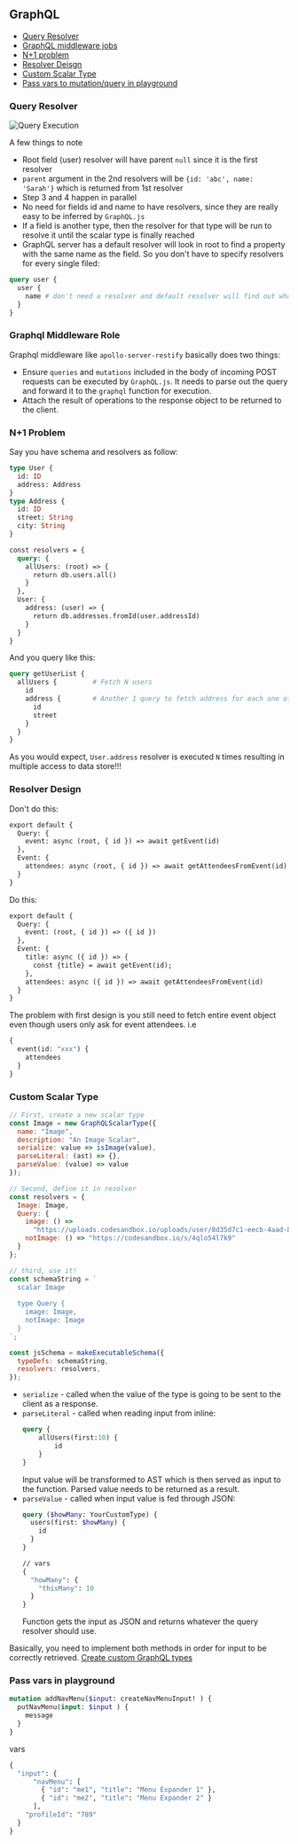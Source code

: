 ## GraphQL

* [Query Resolver](#query-resolver)
* [GraphQL middleware jobs](#graphql-middleware-role)
* [N+1 problem](#n+1-problem)
* [Resolver Deisgn](#resolver-design)
* [Custom Scalar Type](#custom-scalar-type)
* [Pass vars to mutation/query in playground](#pass-vars-in-playground)

### Query Resolver
![Query Execution](./links/query_execution.png)

A few things to note
* Root field (user) resolver will have parent `null` since it is the first resolver
* `parent` argument in the 2nd resolvers will be `{id: 'abc', name: 'Sarah'}` which is returned from 1st resolver
* Step 3 and 4 happen in parallel
* No need for fields id and name to have resolvers, since they are really easy to be inferred by `GraphQL.js`
* If a field is another type, then the resolver for that type will be run to resolve it until the scalar type is finally reached
* GraphQL server has a default resolver will look in root to find a property with the same name as the field. So you don't have to specify resolvers for every single filed:

```graphql
query user {
  user {
    name # don't need a resolver and default resolver will find out what needs to return by looking at root - which is user object containing name field
  }
}
```

### Graphql Middleware Role
Graphql middleware like `apollo-server-restify` basically does two things:
* Ensure `queries` and `mutations` included in the body of incoming POST requests can be executed by `GraphQL.js`.
It needs to parse out the query and forward it to the `graphql` function for execution.
* Attach the result of operations to the response object to be returned to the client.

### N+1 Problem
Say you have schema and resolvers as follow:

```graphql
type User {
  id: ID
  address: Address
}
type Address {
  id: ID
  street: String
  city: String
}
```

```graphql
const resolvers = {
  query: {
    allUsers: (root) => {
      return db.users.all()
    }
  },
  User: {
    address: (user) => {
      return db.addresses.fromId(user.addressId)
    }
  }
}
```

And you query like this:

```graphql
query getUserList {
  allUsers {         # Fetch N users
    id
    address {        # Another 1 query to fetch address for each one of N users
      id
      street
    }
  }
}
```

As you would expect, `User.address` resolver is executed `N` times resulting in multiple access to data store!!!

### Resolver Design
Don't do this:
```graphql
export default {
  Query: {
    event: async (root, { id }) => await getEvent(id)
  },
  Event: {
    attendees: async (root, { id }) => await getAttendeesFromEvent(id)
  }
}
```
Do this:
```graphql
export default {
  Query: {
    event: (root, { id }) => ({ id })
  },
  Event: {
    title: async ({ id }) => {
      const {title} = await getEvent(id);
    },
    attendees: async ({ id }) => await getAttendeesFromEvent(id)
  }
}
```
The problem with first design is you still need to fetch entire event object even though users only ask for event attendees. i.e
```graphql
{
  event(id: "xxx") {
    attendees
  }
}
```

### Custom Scalar Type
```js
// First, create a new scalar type
const Image = new GraphQLScalarType({
  name: "Image",
  description: "An Image Scalar",
  serialize: value => isImage(value),
  parseLiteral: (ast) => {},
  parseValue: (value) => value
});

// Second, define it in resolver
const resolvers = {
  Image: Image,
  Query: {
    image: () =>
      "https://uploads.codesandbox.io/uploads/user/8d35d7c1-eecb-4aad-87b0-c22d30d12081/l2nh-cat.jpeg",
    notImage: () => "https://codesandbox.io/s/4qlo54l7k9"
  }
};

// third, use it!
const schemaString = `
  scalar Image
  
  type Query {
    image: Image,
    notImage: Image
  }
`;

const jsSchema = makeExecutableSchema({
  typeDefs: schemaString,
  resolvers: resolvers,
});
```
  * `serialize` - called when the value of the type is going to be sent to the client as a response.
  * `parseLiteral` - called when reading input from inline:
    ```graphql
    query {
        allUsers(first:10) {
            id
        }
    }
    ```
    Input value will be transformed to AST which is then served as input to the function. Parsed value needs to be returned as a result.
  * `parseValue` - called when input value is fed through JSON:    
      ```graphql
      query ($howMany: YourCustomType) {
        users(first: $howMany) {
          id
        }
      }

      // vars
      {
        "howMany": {
          "thisMany": 10
        }
      }
      ```
      Function gets the input as JSON and returns whatever the query resolver should use.

Basically, you need to implement both methods in order for input to be correctly retrieved.
[Create custom GraphQL types](https://medium.com/yld-engineering-blog/create-custom-graphql-types-999f009d3f46)

### Pass vars in playground
```graphql
mutation addNavMenu($input: createNavMenuInput! ) {
  putNavMenu(input: $input ) {
    message
  }
}
```
vars
```graphql
{
  "input": {
      "navMenu": [
        { "id": "me1", "title": "Menu Expander 1" },
        { "id": "me2", "title": "Menu Expander 2" }
      ],
    "profileId": "789"
  }
}
```





